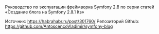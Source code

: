 Руководство по экспуатации фреймворка Symfony 2.8
по серии статей «Создание блога на Symfony 2.8.1 lts»

Источник: https://habrahabr.ru/post/301760/
Репозиторий Github: https://github.com/AntoscencoVladimir/symfony-blog
